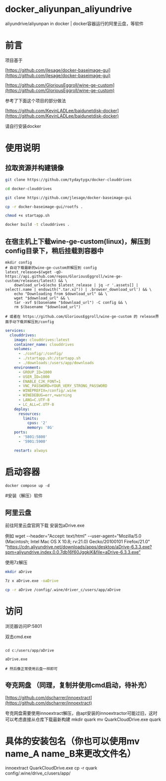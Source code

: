 # docker_aliyunpan_aliyundrive
aliyundrive/aliyunpan in docker | docker容器运行的阿里云盘，等软件
# 前言

项目基于

[https://github.com/jlesage/docker-baseimage-gui](https://github.com/jlesage/docker-baseimage-gui)

[https://github.com/GloriousEggroll/wine-ge-custom](https://github.com/GloriousEggroll/wine-ge-custom)

参考了下面这个项目的部分做法

[https://github.com/KevinLADLee/baidunetdisk-docker](https://github.com/KevinLADLee/baidunetdisk-docker)


请自行安装docker

# 使用说明
## 拉取资源并构建镜像
```bash 
git clone https://github.com/tydaytygx/docker-clouddrives

cd docker-clouddrives

git clone https://github.com/jlesage/docker-baseimage-gui

cp -r docker-baseimage-gui/rootfs .

chmod +x startapp.sh

docker build -t clouddrives .
```

## 在宿主机上下载wine-ge-custom(linux)，解压到config目录下，稍后挂载到容器中
```
mkdir config
# 自动下载最新的wine-ge-custom并解压到 config
latest_release=$(wget -qO- https://api.github.com/repos/GloriousEggroll/wine-ge-custom/releases/latest) && \
    download_url=$(echo $latest_release | jq -r '.assets[] | select(.name | endswith(".tar.xz")) | .browser_download_url') && \
    echo "Downloading from $download_url" && \
    wget "$download_url" && \
    tar -xvf $(basename "$download_url") -C config && \
    rm $(basename "$download_url")

# 或者在 https://github.com/GloriousEggroll/wine-ge-custom 的 release界面手动下载并解压到/config
```

```yml
services:
  clouddrives:
    image: clouddrives:latest
    container_name: clouddrives
    volumes:
      - ./config/:/config/
      - ./startapp.sh:/startapp.sh
      - ./downloads:/users/app/downloads
    environment:
      - GROUP_ID=1000
      - USER_ID=1000
      - ENABLE_CJK_FONT=1
      - VNC_PASSWORD=YOUR_VERY_STRONG_PASSWORD
      - WINEPREFIX=/config/.wine
      - WINEDEBUG=err,+warning
      - LANG=C.UTF-8
      - LC_ALL=C.UTF-8
    deploy:
      resources:
        limits:
          cpus: '2'
          memory: '8G'
    ports:
      - '5801:5800'
      - '5901:5900'

    restart: always
```
# 启动容器

```
docker compose up -d
```
#安装（解压）软件

## 阿里云盘
前往阿里云盘官网下载 安装包aDrive.exe

例如
wget  --header="Accept: text/html" --user-agent="Mozilla/5.0 (Macintosh; Intel Mac OS X 10.8; rv:21.0) Gecko/20100101 Firefox/21.0" “https://cdn.aliyundrive.net/downloads/apps/desktop/aDrive-6.3.3.exe?spm=aliyundrive.index.0.0.7db16f60JggkiK&file=aDrive-6.3.3.exe”


使用7z解压

```bash
mkdir aDrive

7z x aDrive.exe -oaDrive

cp -r aDrive /config/.wine/driver_c/users/app/aDrive

```


# 访问
浏览器访问IP:5801

双击cmd.exe
```batch

cd c:/users/app/aDrive

aDrive.exe

# 然后像正常使用云盘一样即可
```

## 夸克网盘 （同理，复制并使用cmd启动，待补充）
[https://github.com/dscharrer/innoextract](https://github.com/dscharrer/innoextract)

夸克网盘需要使用innoextract解压，由apt安装的innoextractor可能过旧，这时可以考虑直接从仓库下载最新构建
mkdir quark
mv QuarkCloudDrive.exe quark
# 具体的安装包名（你也可以使用mv name_A name_B来更改文件名）
innoextract QuarkCloudDrive.exe
cp -r quark config/.wine/drive_c/users/app/






